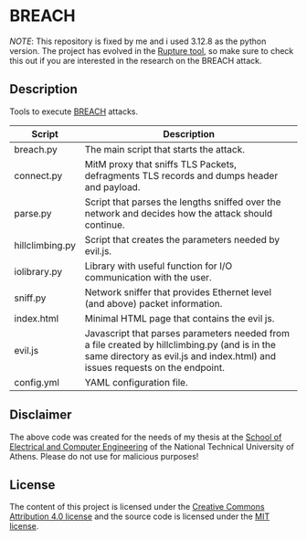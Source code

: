 # BREACH

*NOTE*: This repository is fixed by me and i used 3.12.8 as the python version. The project has evolved in the [Rupture tool](https://github.com/decrypto-org/rupture), so make sure to check this out if you are interested in the research on the BREACH attack.

## Description

Tools to execute [BREACH](http://breachattack.com) attacks.

| Script | Description |
|---|---|
| breach.py | The main script that starts the attack. |
| connect.py | MitM proxy that sniffs TLS Packets, defragments TLS records and dumps header and payload. |
| parse.py | Script that parses the lengths sniffed over the network and decides how the attack should continue. |
| hillclimbing.py | Script that creates the parameters needed by evil.js. |
| iolibrary.py | Library with useful function for I/O communication with the user. |
| sniff.py | Network sniffer that provides Ethernet level (and above) packet information. |
| index.html | Minimal HTML page that contains the evil js. |
| evil.js | Javascript that parses parameters needed from a file created by hillclimbing.py (and is in the same directory as evil.js and index.html) and issues requests on the endpoint. |
| config.yml | YAML configuration file. |

## Disclaimer

The above code was created for the needs of my thesis at the [School of Electrical and Computer Engineering](http://www.ece.ntua.gr/) of the National Technical University of Athens. Please do not use for malicious purposes!

## License

The content of this project is licensed under the [Creative Commons Attribution 4.0 license](http://creativecommons.org/licenses/by/4.0/) and the source code is licensed under the [MIT license](http://opensource.org/licenses/mit-license.php).
